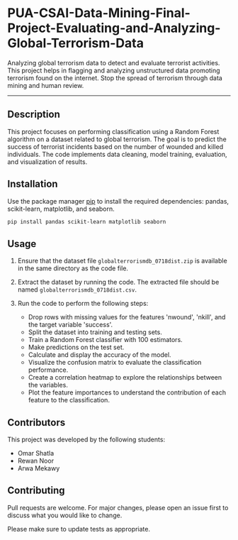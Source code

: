 # PUA-CSAI-Data-Mining-Final-Project-Evaluating-and-Analyzing-Global-Terrorism-Data
Analyzing global terrorism data to detect and evaluate terrorist activities. This project helps in flagging and analyzing unstructured data promoting terrorism found on the internet. Stop the spread of terrorism through data mining and human review.

---

## Description

This project focuses on performing classification using a Random Forest algorithm on a dataset related to global terrorism. The goal is to predict the success of terrorist incidents based on the number of wounded and killed individuals. The code implements data cleaning, model training, evaluation, and visualization of results.

## Installation

Use the package manager [pip](https://pip.pypa.io/en/stable/) to install the required dependencies: pandas, scikit-learn, matplotlib, and seaborn.

```bash
pip install pandas scikit-learn matplotlib seaborn
```

## Usage

1. Ensure that the dataset file `globalterrorismdb_0718dist.zip` is available in the same directory as the code file.

2. Extract the dataset by running the code. The extracted file should be named `globalterrorismdb_0718dist.csv`.

3. Run the code to perform the following steps:
   - Drop rows with missing values for the features 'nwound', 'nkill', and the target variable 'success'.
   - Split the dataset into training and testing sets.
   - Train a Random Forest classifier with 100 estimators.
   - Make predictions on the test set.
   - Calculate and display the accuracy of the model.
   - Visualize the confusion matrix to evaluate the classification performance.
   - Create a correlation heatmap to explore the relationships between the variables.
   - Plot the feature importances to understand the contribution of each feature to the classification.



## Contributors

This project was developed by the following students:

- Omar Shatla
- Rewan Noor
- Arwa Mekawy


## Contributing

Pull requests are welcome. For major changes, please open an issue first to discuss what you would like to change.

Please make sure to update tests as appropriate.
